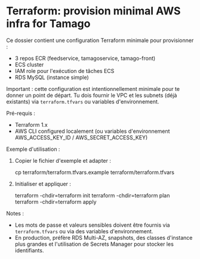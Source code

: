 # Terraform: provision minimal AWS infra for Tamago

Ce dossier contient une configuration Terraform minimale pour provisionner :

- 3 repos ECR (feedservice, tamagoservice, tamago-front)
- ECS cluster
- IAM role pour l'exécution de tâches ECS
- RDS MySQL (instance simple)

Important : cette configuration est intentionnellement minimale pour te donner un point de départ. Tu dois fournir le VPC et les subnets (déjà existants) via `terraform.tfvars` ou variables d'environnement.

Pré-requis :
- Terraform 1.x
- AWS CLI configured localement (ou variables d'environnement AWS_ACCESS_KEY_ID / AWS_SECRET_ACCESS_KEY)

Exemple d'utilisation :

1) Copier le fichier d'exemple et adapter :

   cp terraform/terraform.tfvars.example terraform/terraform.tfvars

2) Initialiser et appliquer :

   terraform -chdir=terraform init
   terraform -chdir=terraform plan
   terraform -chdir=terraform apply

Notes :
- Les mots de passe et valeurs sensibles doivent être fournis via `terraform.tfvars` ou via des variables d'environnement.
- En production, préfère RDS Multi-AZ, snapshots, des classes d'instance plus grandes et l'utilisation de Secrets Manager pour stocker les identifiants.
